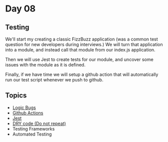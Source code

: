 # Day 08

## Testing

We'll start my creating a classic FizzBuzz application (was a common test question for new developers during interviews.)  We will turn that application into a module, and instead call that module from our index.js application.

Then we will use Jest to create tests for our module, and uncover some issues with the module as it is defined.

Finally, if we have time we will setup a github action that will automatically run our test script whenever we push to github.

## Topics

* [Logic Bugs](https://forum.freecodecamp.org/t/logical-error-in-js/485756)
* [Github Actions](https://docs.github.com/en/actions)
* [Jest](https://jestjs.io/docs/getting-started)
* [DRY code (Do not repeat)](https://en.wikipedia.org/wiki/Don%27t_repeat_yourself)
* Testing Frameworks
* Automated Testing
